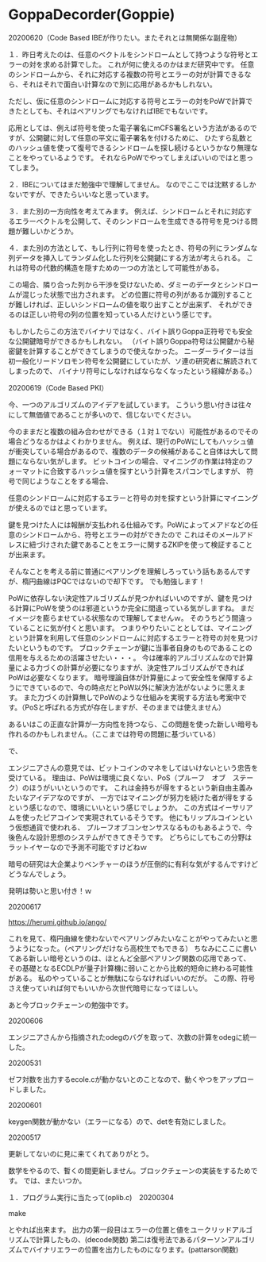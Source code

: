 # GoppaDecorder(Goppie)

20200620（Code Based IBEが作りたい。またそれとは無関係な副産物）

１．昨日考えたのは、任意のベクトルをシンドロームとして持つような符号とエラーの対を求める計算でした。
これが何に使えるのかはまだ研究中です。
任意のシンドロームから、それに対応する複数の符号とエラーの対が計算できるなら、それはそれで面白い計算なので別に応用があるかもしれない。

ただし、仮に任意のシンドロームに対応する符号とエラーの対をPoWで計算できたとしても、それはペアリングでもなければIBEでもないです。

応用としては、例えば符号を使った電子署名にmCFS署名という方法があるのですが、公開鍵に対して任意の平文に電子署名を付けるために、
ひたすら乱数とのハッシュ値を使って復号できるシンドロームを探し続けるというかなり無理なことをやっているようです。
それならPoWでやってしまえばいいのではと思ってしまう。

２．IBEについてはまだ勉強中で理解してません。
なのでここでは沈黙するしかないですが、できたらいいなと思っています。

３．また別の一方向性を考えてみます。
例えば、シンドロームとそれに対応するエラーベクトルを公開して、そのシンドロームを生成できる符号を見つける問題が難しいかどうか。

４．また別の方法として、もし行列に符号を使ったとき、符号の列にランダムな列データを挿入してランダム化した行列を公開鍵にする方法が考えられる。
これは符号の代数的構造を隠すための一つの方法として可能性がある。

この場合、隣り合った列から干渉を受けないため、ダミーのデータとシンドロームが混じった状態で出力されます。
どの位置に符号の列があるか識別することが難しければ、正しいシンドロームの値を取り出すことが出来ず、
それができるのは正しい符号の列の位置を知っている人だけという感じです。

もしかしたらこの方法でバイナリではなく、バイト誤りGoppa正符号でも安全な公開鍵暗号ができるかもしれない。
（バイト誤りGoppa符号は公開鍵から秘密鍵を計算することができてしまうので使えなかった。
ニーダーライターは当初一般化リードソロモン符号を公開鍵にしていたが、ソ連の研究者に解読されてしまったので、
バイナリ符号にしなければならなくなったという経緯がある。）


20200619（Code Based PKI）

今、一つのアルゴリズムのアイデアを試しています。
こういう思い付きは往々にして無価値であることが多いので、信じないでください。

今のままだと複数の組み合わせができる（１対１でない）可能性があるのでその場合どうなるかはよくわかりません。
例えば、現行のPoWにしてもハッシュ値が衝突している場合があるので、複数のデータの候補があること自体は大して問題にならない気がします。
ビットコインの場合、マイニングの作業は特定のフォーマットに合致するハッシュ値を探すという計算をスパコンでしますが、
符号で同じようなことをする場合、

任意のシンドロームに対応するエラーと符号の対を探すという計算にマイニングが使えるのではと思っています。

鍵を見つけた人には報酬が支払われる仕組みです。PoWによってメアドなどの任意のシンドロームから、符号とエラーの対ができたので
これはそのメールアドレスに紐づけされた鍵であることをエラーに関するZKIPを使って検証することが出来ます。

そんなことを考える前に普通にペアリングを理解しろっていう話もあるんですが、楕円曲線はPQCではないので却下です。
でも勉強します！

PoWに依存しない決定性アルゴリズムが見つかればいいのですが、鍵を見つける計算にPoWを使うのは邪道というか完全に間違っている気がしますね。
まだイメージを膨らませている状態なので理解してませんｗ。
そのうちどう間違っていることに気が付くと思います。
つまりやりたいこととしては、マイニングという計算を利用して任意のシンドロームに対応するエラーと符号の対を見つけたいというものです。
ブロックチェーンが鍵に当事者自身のものであることの信用を与えるための活躍させたい・・・。
今は確率的アルゴリズムなので計算量による力づくの計算が必要になりますが、決定性アルゴリズムができればPoWは必要なくなります。
暗号理論自体が計算量によって安全性を保障するようにできているので、今の時点だとPoW以外に解決方法がないように思えます。
また力づくの計算無しでPoWのような仕組みを実現する方法も考案中です。（PoSと呼ばれる方式が存在しますが、そのままでは使えません）

あるいはこの正直な計算が一方向性を持つなら、この問題を使った新しい暗号も作れるのかもしれません。（ここまでは符号の問題に基づいている）

で、

エンジニアさんの意見では、ビットコインのマネをしてはいけないという忠告を受けている。
理由は、PoWは環境に良くない、PoS（プルーフ　オブ　ステーク）のほうがいいというのです。
これは金持ちが得をするという新自由主義みたいなアイデアなのですが、
一方ではマイニングが努力を続けた者が得をするという感じなので、環境にいいという感じでしょうか。
この方式はイーサリアムを使ったピアコインで実現されているそうです。
他にもリップルコインという仮想通貨で使われる、
プルーフオブコンセンサスなるものもあるようで、今後色んな設計思想のシステムができてきそうです。
どちらにしてもこの分野はラットイヤーなので予測不可能ですけどねｗ

暗号の研究は大企業よりベンチャーのほうが圧倒的に有利な気がするんですけどどうなんでしょう。

発明は勢いと思い付き！ｗ


20200617

https://herumi.github.io/ango/

これを見て、楕円曲線を使わないでペアリングみたいなことがやってみたいと思うようになった。（ペアリングだけなら高校生でもできる）
ちなみにここに書いてある新しい暗号というのは、ほとんど全部ペアリング関数の応用であって、
その基礎となるECDLPが量子計算機に弱いことから比較的短命に終わる可能性がある。
私のやっていることが無駄にならなければいいのだが。
この際、符号さえ使っていれば何でもいいから次世代暗号になってほしい。

あと今ブロックチェーンの勉強中です。


20200606

エンジニアさんから指摘されたodegのバグを取って、次数の計算をodegに統一した。


20200531

ゼフ対数を出力するecole.cが動かないとのことなので、動くやつをアップロードしました。

20200601

keygen関数が動かない（エラーになる）ので、detを有効にしました。


20200517

更新してないのに見に来てくれてありがとう。

数学をやるので、暫くの間更新しません。ブロックチェーンの実装をするためです。
では、またいつか。


１．プログラム実行に当たって(oplib.c)　20200304

make

とやれば出来ます。
出力の第一段目はエラーの位置と値をユークリッドアルゴリズムで計算したもの、(decode関数)
第二は復号法であるパターソンアルゴリズムでバイナリエラーの位置を出力したものになります。(pattarson関数)


